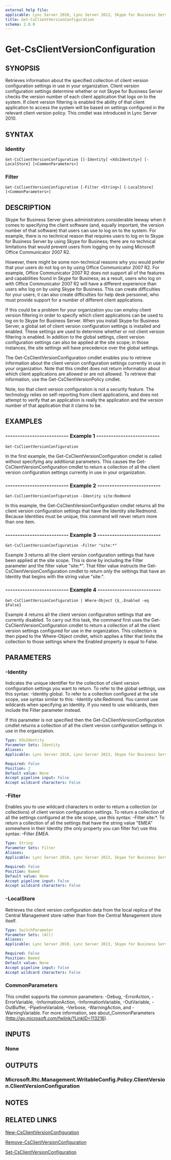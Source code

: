 ```yaml
---
external help file: 
applicable: Lync Server 2010, Lync Server 2013, Skype for Business Server 2015
title: Get-CsClientVersionConfiguration
schema: 2.0.0
---
```


# Get-CsClientVersionConfiguration

## SYNOPSIS
Retrieves information about the specified collection of client version configuration settings in use in your organization.
Client version configuration settings determine whether or not Skype for Business Server checks the version number of each client application that logs on to the system.
If client version filtering is enabled the ability of that client application to access the system will be based on settings configured in the relevant client version policy.
This cmdlet was introduced in Lync Server 2010.


## SYNTAX

### Identity
```
Get-CsClientVersionConfiguration [[-Identity] <XdsIdentity>] [-LocalStore] [<CommonParameters>]
```

### Filter
```
Get-CsClientVersionConfiguration [-Filter <String>] [-LocalStore] [<CommonParameters>]
```

## DESCRIPTION
Skype for Business Server gives administrators considerable leeway when it comes to specifying the client software (and, equally important, the version number of that software) that users can use to log on to the system.
For example, there is no technical reason that requires users to log on to Skype for Business Server by using Skype for Business; there are no technical limitations that would prevent users from logging on by using Microsoft Office Communicator 2007 R2.

However, there might be some non-technical reasons why you would prefer that your users do not log on by using Office Communicator 2007 R2.
For example, Office Communicator 2007 R2 does not support all of the features and capabilities found in Skype for Business; as a result, users who log on with Office Communicator 2007 R2 will have a different experience than users who log on by using Skype for Business.
This can create difficulties for your users; it can also create difficulties for help desk personnel, who must provide support for a number of different client applications.

If this could be a problem for your organization you can employ client version filtering in order to specify which client applications can be used to log on to Skype for Business Server.
When you install Skype for Business Server, a global set of client version configuration settings is installed and enabled.
These settings are used to determine whether or not client version filtering is enabled.
In addition to the global settings, client version configuration settings can also be applied at the site scope; in those instances, the site settings will have precedence over the global settings.

The Get-CsClientVersionConfiguration cmdlet enables you to retrieve information about the client version configuration settings currently in use in your organization.
Note that this cmdlet does not return information about which client applications are allowed or are not allowed.
To retrieve that information, use the Get-CsClientVersionPolicy cmdlet.

Note, too that client version configuration is not a security feature.
The technology relies on self-reporting from client applications, and does not attempt to verify that an application is really the application and the version number of that application that it claims to be.



## EXAMPLES

### -------------------------- Example 1 --------------------------
```
Get-CsClientVersionConfiguration
```

In the first example, the Get-CsClientVersionConfiguration cmdlet is called without specifying any additional parameters.
This causes the Get-CsClientVersionConfiguration cmdlet to return a collection of all the client version configuration settings currently in use in your organization.

### -------------------------- Example 2 --------------------------
```
Get-CsClientVersionConfiguration -Identity site:Redmond
```

In this example, the Get-CsClientVersionConfiguration cmdlet returns all the client version configuration settings that have the Identity site:Redmond.
Because Identities must be unique, this command will never return more than one item.

### -------------------------- Example 3 --------------------------
```
Get-CsClientVersionConfiguration -Filter "site:*"
```

Example 3 returns all the client version configuration settings that have been applied at the site scope.
This is done by including the Filter parameter and the filter value "site:*".
That filter value instructs the Get-CsClientVersionConfiguration cmdlet to return only the settings that have an Identity that begins with the string value "site:".

### -------------------------- Example 4 --------------------------
```
Get-CsClientVersionConfiguration | Where-Object {$_.Enabled -eq $False}
```

Example 4 returns all the client version configuration settings that are currently disabled.
To carry out this task, the command first uses the Get-CsClientVersionConfiguration cmdlet to return a collection of all the client version settings configured for use in the organization.
This collection is then piped to the Where-Object cmdlet, which applies a filter that limits the collection to those settings where the Enabled property is equal to False.



## PARAMETERS

### -Identity
Indicates the unique identifier for the collection of client version configuration settings you want to return.
To refer to the global settings, use this syntax: -Identity global.
To refer to a collection configured at the site scope, use syntax similar to this: -Identity site:Redmond.
You cannot use wildcards when specifying an Identity.
If you need to use wildcards, then include the Filter parameter instead.

If this parameter is not specified then the Get-CsClientVersionConfiguration cmdlet returns a collection of all the client version configuration settings in use in the organization.

```yaml
Type: XdsIdentity
Parameter Sets: Identity
Aliases: 
Applicable: Lync Server 2010, Lync Server 2013, Skype for Business Server 2015

Required: False
Position: 2
Default value: None
Accept pipeline input: False
Accept wildcard characters: False
```

### -Filter
Enables you to use wildcard characters in order to return a collection (or collections) of client version configuration settings.
To return a collection of all the settings configured at the site scope, use this syntax: -Filter site:*.
To return a collection of all the settings that have the string value "EMEA" somewhere in their Identity (the only property you can filter for) use this syntax: -Filter *EMEA*.

```yaml
Type: String
Parameter Sets: Filter
Aliases: 
Applicable: Lync Server 2010, Lync Server 2013, Skype for Business Server 2015

Required: False
Position: Named
Default value: None
Accept pipeline input: False
Accept wildcard characters: False
```

### -LocalStore
Retrieves the client version configuration data from the local replica of the Central Management store rather than from the Central Management store itself.

```yaml
Type: SwitchParameter
Parameter Sets: (All)
Aliases: 
Applicable: Lync Server 2010, Lync Server 2013, Skype for Business Server 2015

Required: False
Position: Named
Default value: None
Accept pipeline input: False
Accept wildcard characters: False
```

### CommonParameters
This cmdlet supports the common parameters: -Debug, -ErrorAction, -ErrorVariable, -InformationAction, -InformationVariable, -OutVariable, -OutBuffer, -PipelineVariable, -Verbose, -WarningAction, and -WarningVariable. For more information, see about_CommonParameters (http://go.microsoft.com/fwlink/?LinkID=113216).


## INPUTS

### None


## OUTPUTS

### Microsoft.Rtc.Management.WritableConfig.Policy.ClientVersion.ClientVersionConfiguration


## NOTES


## RELATED LINKS

[New-CsClientVersionConfiguration](New-CsClientVersionConfiguration.md)

[Remove-CsClientVersionConfiguration](Remove-CsClientVersionConfiguration.md)

[Set-CsClientVersionConfiguration](Set-CsClientVersionConfiguration.md)
